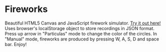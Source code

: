 # Fireworks
Beautiful HTML5 Canvas and JavaScript firework simulator.
[Try it out here!](http://cpita.github.io/Fireworks/)
Uses browser's localStorage object to store recordings in JSON format.
Press up arrow in "Particulas" mode to change the color of the circles.
In "Manual" mode, fireworks are produced by pressing W, A, S, D and space bar.
Enjoy!
